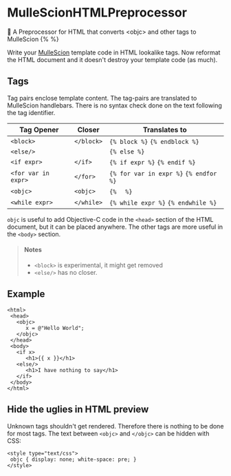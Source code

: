 # MulleScionHTMLPreprocessor

🥣 A Preprocessor for HTML that converts &lt;objc> and other tags to MulleScion {% %}

Write your [MulleScion](/mulle-kybernetik/MulleScion) template code in HTML
lookalike tags. Now reformat the HTML document and it doesn't destroy your
template code (as much).


## Tags

Tag pairs enclose template content. The tag-pairs are translated to MulleScion
handlebars. There is no syntax check done on the text following the tag
identifier.

Tag Opener          | Closer     | Translates to
--------------------|------------|-------------------------
`<block>`           | `</block>` | `{% block %}` `{% endblock %}`
`<else/>`           |            | `{% else %}`
`<if expr>`         | `</if>`    | `{% if expr %}` `{% endif %}`
`<for var in expr>` | `</for>`   | `{% for var in expr %}` `{% endfor %}`
`<objc>`            | `<objc>`   | `{% `  ` %}`
`<while expr>`      | `</while>` | `{% while expr %}` `{% endwhile %}`

`objc` is useful to add Objective-C code in the `<head>` section of the HTML
document, but it can be placed anywhere.
The other tags are more useful in the `<body>` section.

> #### Notes
>
> * `<block>` is experimental, it might get removed
> * `<else/>` has no closer.


## Example

 ```
 <html>
  <head>
    <objc>
       x = @"Hello World";
    </objc>
  </head>
  <body>
    <if x>
       <h1>{{ x }}</h1>
    <else/>
       <h1>I have nothing to say</h1>
    </if>
  </body>
</html>
```

## Hide the uglies in HTML preview

Unknown tags shouldn't get rendered. Therefore there is nothing to be done for
most tags. The text between `<objc>` and `</objc>` can be hidden with CSS:

```
<style type="text/css">
 objc { display: none; white-space: pre; }
</style>
```

